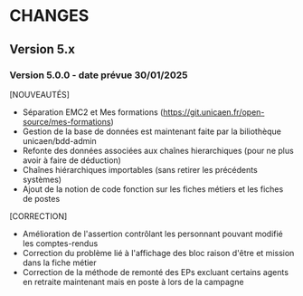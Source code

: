 CHANGES
=======

Version 5.x
-----

### Version 5.0.0 - date prévue 30/01/2025

[NOUVEAUTÉS]
* Séparation EMC2 et Mes formations (https://git.unicaen.fr/open-source/mes-formations)
* Gestion de la base de données est maintenant faite par la biliothèque unicaen/bdd-admin
* Refonte des données associées aux chaînes hierarchiques (pour ne plus avoir à faire de déduction)
* Chaînes hiérarchiques importables (sans retirer les précédents systèmes)
* Ajout de la notion de code fonction sur les fiches métiers et les fiches de postes

[CORRECTION]
* Amélioration de l'assertion contrôlant les personnant pouvant modifié les comptes-rendus
* Correction du problème lié à l'affichage des bloc raison d'être et mission dans la fiche métier
* Correction de la méthode de remonté des EPs excluant certains agents en retraite maintenant mais en poste à lors de la campagne
